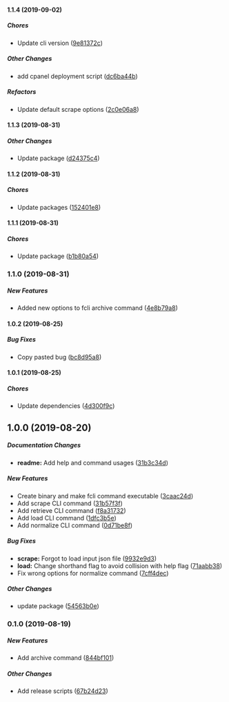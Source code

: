 #### 1.1.4 (2019-09-02)

##### Chores

*  Update cli version ([9e81372c](https://github.com/wchen02/apify-etl-cli/commit/9e81372c17b36b914621f98bfce6e7a9c820975e))

##### Other Changes

*  add cpanel deployment script ([dc6ba44b](https://github.com/wchen02/apify-etl-cli/commit/dc6ba44b2bfebee12c3aa0fd22533a37e7dde4d5))

##### Refactors

*  Update default scrape options ([2c0e06a8](https://github.com/wchen02/apify-etl-cli/commit/2c0e06a8bc23cdbec5d3d2caf29473055a169038))

#### 1.1.3 (2019-08-31)

##### Other Changes

*  Update package ([d24375c4](https://github.com/wchen02/apify-etl-cli/commit/d24375c429e462dcca5e4b615b0e47107745164c))

#### 1.1.2 (2019-08-31)

##### Chores

*  Update packages ([152401e8](https://github.com/wchen02/apify-etl-cli/commit/152401e8682175c9d527df61e2bb2f37e47b4cdb))

#### 1.1.1 (2019-08-31)

##### Chores

*  Update package ([b1b80a54](https://github.com/wchen02/apify-etl-cli/commit/b1b80a54d1100e898a097766fde5ccfeedf249df))

### 1.1.0 (2019-08-31)

##### New Features

*  Added new options to fcli archive command ([4e8b79a8](https://github.com/wchen02/apify-etl-cli/commit/4e8b79a84f4e9de47ad5dbbe17308f3437762731))

#### 1.0.2 (2019-08-25)

##### Bug Fixes

*  Copy pasted bug ([bc8d95a8](https://github.com/wchen02/apify-etl-cli/commit/bc8d95a84ea984e320ab0cf919fd377dc9da36bc))

#### 1.0.1 (2019-08-25)

##### Chores

*  Update dependencies ([4d300f9c](https://github.com/wchen02/apify-etl-cli/commit/4d300f9cab739a7596ac3ebd8b4a005c13d39dd7))

## 1.0.0 (2019-08-20)

##### Documentation Changes

* **readme:**  Add help and command usages ([31b3c34d](https://github.com/wchen02/apify-etl-cli/commit/31b3c34ded479baa68ea11198c078160b6409fc6))

##### New Features

*  Create binary and make fcli command executable ([3caac24d](https://github.com/wchen02/apify-etl-cli/commit/3caac24d5c338a1ef29a78f92b9d674c6e5e96c9))
*  Add scrape CLI command ([31b57f3f](https://github.com/wchen02/apify-etl-cli/commit/31b57f3f921e3b024884b15f4f777b001003c3af))
*  Add retrieve CLI command ([f8a31732](https://github.com/wchen02/apify-etl-cli/commit/f8a317328a1b8dcaadd67fe971fec121b57a924c))
*  Add load CLI command ([1dfc3b5e](https://github.com/wchen02/apify-etl-cli/commit/1dfc3b5eb06531c863515856ea76bd048b300681))
*  Add normalize CLI command ([0d71be8f](https://github.com/wchen02/apify-etl-cli/commit/0d71be8f81d75f4acd800368f606c6a0c9c7bccb))

##### Bug Fixes

* **scrape:**  Forgot to load input json file ([9932e9d3](https://github.com/wchen02/apify-etl-cli/commit/9932e9d38a0fdd317a03b57f016b3e680b255868))
* **load:**  Change shorthand flag to avoid collision with help flag ([71aabb38](https://github.com/wchen02/apify-etl-cli/commit/71aabb38a1708b3efde677d6c4ae30d022ea6b6e))
*  Fix wrong options for normalize command ([7cff4dec](https://github.com/wchen02/apify-etl-cli/commit/7cff4deca544a89c8c67477777999908b606ece8))

##### Other Changes

*  update package ([54563b0e](https://github.com/wchen02/apify-etl-cli/commit/54563b0e0830050480e3ae422af392ba150230e3))

### 0.1.0 (2019-08-19)

##### New Features

*  Add archive command ([844bf101](https://github.com/wchen02/apify-etl-cli/commit/844bf101086c2f6f07d2b36ef38b09b3f4ecf0e3))

##### Other Changes

*  Add release scripts ([67b24d23](https://github.com/wchen02/apify-etl-cli/commit/67b24d23d8ed779e0d765bb64b70cb98767c1ddd))

